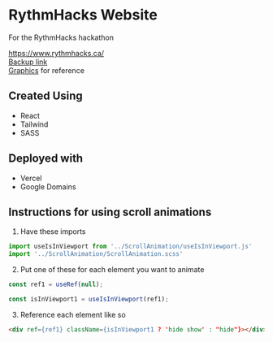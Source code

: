 # RythmHacks Website
For the RythmHacks hackathon

https://www.rythmhacks.ca/<br/>
[Backup link](https://rythmhacks.vercel.app/)<br/>
[Graphics](https://designstripe.com/) for reference

## Created Using
- React
- Tailwind 
- SASS

## Deployed with
- Vercel
- Google Domains

## Instructions for using scroll animations
1. Have these imports
```javascript
import useIsInViewport from '../ScrollAnimation/useIsInViewport.js'
import '../ScrollAnimation/ScrollAnimation.scss'
```
2. Put one of these for each element you want to animate
```javascript
const ref1 = useRef(null);

const isInViewport1 = useIsInViewport(ref1);
```
3. Reference each element like so
```html
<div ref={ref1} className={isInViewport1 ? 'hide show' : "hide"}></div>
```
